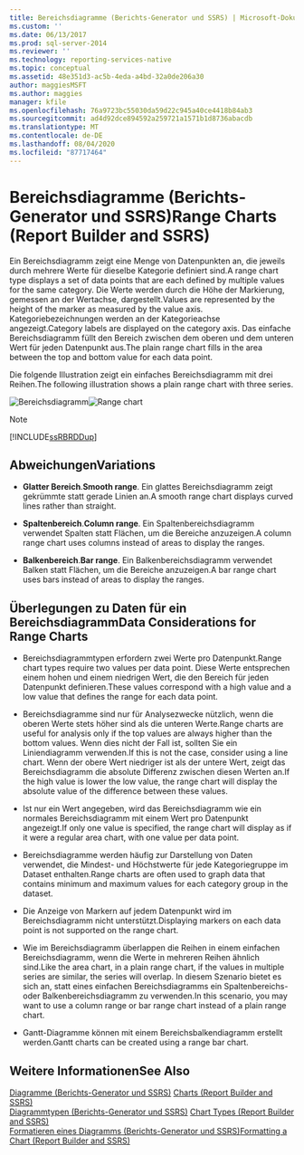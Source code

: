```yaml
---
title: Bereichsdiagramme (Berichts-Generator und SSRS) | Microsoft-Dokumentation
ms.custom: ''
ms.date: 06/13/2017
ms.prod: sql-server-2014
ms.reviewer: ''
ms.technology: reporting-services-native
ms.topic: conceptual
ms.assetid: 48e351d3-ac5b-4eda-a4bd-32a0de206a30
author: maggiesMSFT
ms.author: maggies
manager: kfile
ms.openlocfilehash: 76a9723bc55030da59d22c945a40ce4418b84ab3
ms.sourcegitcommit: ad4d92dce894592a259721a1571b1d8736abacdb
ms.translationtype: MT
ms.contentlocale: de-DE
ms.lasthandoff: 08/04/2020
ms.locfileid: "87717464"
---
```

# <a name="range-charts-report-builder-and-ssrs"></a><span data-ttu-id="7eff0-102">Bereichsdiagramme (Berichts-Generator und SSRS)</span><span class="sxs-lookup"><span data-stu-id="7eff0-102">Range Charts (Report Builder and SSRS)</span></span>
  <span data-ttu-id="7eff0-103">Ein Bereichsdiagramm zeigt eine Menge von Datenpunkten an, die jeweils durch mehrere Werte für dieselbe Kategorie definiert sind.</span><span class="sxs-lookup"><span data-stu-id="7eff0-103">A range chart type displays a set of data points that are each defined by multiple values for the same category.</span></span> <span data-ttu-id="7eff0-104">Die Werte werden durch die Höhe der Markierung, gemessen an der Wertachse, dargestellt.</span><span class="sxs-lookup"><span data-stu-id="7eff0-104">Values are represented by the height of the marker as measured by the value axis.</span></span> <span data-ttu-id="7eff0-105">Kategoriebezeichnungen werden an der Kategorieachse angezeigt.</span><span class="sxs-lookup"><span data-stu-id="7eff0-105">Category labels are displayed on the category axis.</span></span> <span data-ttu-id="7eff0-106">Das einfache Bereichsdiagramm füllt den Bereich zwischen dem oberen und dem unteren Wert für jeden Datenpunkt aus.</span><span class="sxs-lookup"><span data-stu-id="7eff0-106">The plain range chart fills in the area between the top and bottom value for each data point.</span></span>  
  
 <span data-ttu-id="7eff0-107">Die folgende Illustration zeigt ein einfaches Bereichsdiagramm mit drei Reihen.</span><span class="sxs-lookup"><span data-stu-id="7eff0-107">The following illustration shows a plain range chart with three series.</span></span>  
  
 <span data-ttu-id="7eff0-108">![Bereichsdiagramm](../media/rs-rangechart.gif "Bereichsdiagramm")</span><span class="sxs-lookup"><span data-stu-id="7eff0-108">![Range chart](../media/rs-rangechart.gif "Range chart")</span></span>  
  
> [!NOTE]  
>  [!INCLUDE[ssRBRDDup](../../includes/ssrbrddup-md.md)]  
  
## <a name="variations"></a><span data-ttu-id="7eff0-109">Abweichungen</span><span class="sxs-lookup"><span data-stu-id="7eff0-109">Variations</span></span>  
  
-   <span data-ttu-id="7eff0-110">**Glatter Bereich**.</span><span class="sxs-lookup"><span data-stu-id="7eff0-110">**Smooth range**.</span></span> <span data-ttu-id="7eff0-111">Ein glattes Bereichsdiagramm zeigt gekrümmte statt gerade Linien an.</span><span class="sxs-lookup"><span data-stu-id="7eff0-111">A smooth range chart displays curved lines rather than straight.</span></span>  
  
-   <span data-ttu-id="7eff0-112">**Spaltenbereich**.</span><span class="sxs-lookup"><span data-stu-id="7eff0-112">**Column range**.</span></span> <span data-ttu-id="7eff0-113">Ein Spaltenbereichsdiagramm verwendet Spalten statt Flächen, um die Bereiche anzuzeigen.</span><span class="sxs-lookup"><span data-stu-id="7eff0-113">A column range chart uses columns instead of areas to display the ranges.</span></span>  
  
-   <span data-ttu-id="7eff0-114">**Balkenbereich**.</span><span class="sxs-lookup"><span data-stu-id="7eff0-114">**Bar range**.</span></span> <span data-ttu-id="7eff0-115">Ein Balkenbereichsdiagramm verwendet Balken statt Flächen, um die Bereiche anzuzeigen.</span><span class="sxs-lookup"><span data-stu-id="7eff0-115">A bar range chart uses bars instead of areas to display the ranges.</span></span>  
  
## <a name="data-considerations-for-range-charts"></a><span data-ttu-id="7eff0-116">Überlegungen zu Daten für ein Bereichsdiagramm</span><span class="sxs-lookup"><span data-stu-id="7eff0-116">Data Considerations for Range Charts</span></span>  
  
-   <span data-ttu-id="7eff0-117">Bereichsdiagrammtypen erfordern zwei Werte pro Datenpunkt.</span><span class="sxs-lookup"><span data-stu-id="7eff0-117">Range chart types require two values per data point.</span></span> <span data-ttu-id="7eff0-118">Diese Werte entsprechen einem hohen und einem niedrigen Wert, die den Bereich für jeden Datenpunkt definieren.</span><span class="sxs-lookup"><span data-stu-id="7eff0-118">These values correspond with a high value and a low value that defines the range for each data point.</span></span>  
  
-   <span data-ttu-id="7eff0-119">Bereichsdiagramme sind nur für Analysezwecke nützlich, wenn die oberen Werte stets höher sind als die unteren Werte.</span><span class="sxs-lookup"><span data-stu-id="7eff0-119">Range charts are useful for analysis only if the top values are always higher than the bottom values.</span></span> <span data-ttu-id="7eff0-120">Wenn dies nicht der Fall ist, sollten Sie ein Liniendiagramm verwenden.</span><span class="sxs-lookup"><span data-stu-id="7eff0-120">If this is not the case, consider using a line chart.</span></span> <span data-ttu-id="7eff0-121">Wenn der obere Wert niedriger ist als der untere Wert, zeigt das Bereichsdiagramm die absolute Differenz zwischen diesen Werten an.</span><span class="sxs-lookup"><span data-stu-id="7eff0-121">If the high value is lower the low value, the range chart will display the absolute value of the difference between these values.</span></span>  
  
-   <span data-ttu-id="7eff0-122">Ist nur ein Wert angegeben, wird das Bereichsdiagramm wie ein normales Bereichsdiagramm mit einem Wert pro Datenpunkt angezeigt.</span><span class="sxs-lookup"><span data-stu-id="7eff0-122">If only one value is specified, the range chart will display as if it were a regular area chart, with one value per data point.</span></span>  
  
-   <span data-ttu-id="7eff0-123">Bereichsdiagramme werden häufig zur Darstellung von Daten verwendet, die Mindest- und Höchstwerte für jede Kategoriegruppe im Dataset enthalten.</span><span class="sxs-lookup"><span data-stu-id="7eff0-123">Range charts are often used to graph data that contains minimum and maximum values for each category group in the dataset.</span></span>  
  
-   <span data-ttu-id="7eff0-124">Die Anzeige von Markern auf jedem Datenpunkt wird im Bereichsdiagramm nicht unterstützt.</span><span class="sxs-lookup"><span data-stu-id="7eff0-124">Displaying markers on each data point is not supported on the range chart.</span></span>  
  
-   <span data-ttu-id="7eff0-125">Wie im Bereichsdiagramm überlappen die Reihen in einem einfachen Bereichsdiagramm, wenn die Werte in mehreren Reihen ähnlich sind.</span><span class="sxs-lookup"><span data-stu-id="7eff0-125">Like the area chart, in a plain range chart, if the values in multiple series are similar, the series will overlap.</span></span> <span data-ttu-id="7eff0-126">In diesem Szenario bietet es sich an, statt eines einfachen Bereichsdiagramms ein Spaltenbereichs- oder Balkenbereichsdiagramm zu verwenden.</span><span class="sxs-lookup"><span data-stu-id="7eff0-126">In this scenario, you may want to use a column range or bar range chart instead of a plain range chart.</span></span>  
  
-   <span data-ttu-id="7eff0-127">Gantt-Diagramme können mit einem Bereichsbalkendiagramm erstellt werden.</span><span class="sxs-lookup"><span data-stu-id="7eff0-127">Gantt charts can be created using a range bar chart.</span></span>  
  
## <a name="see-also"></a><span data-ttu-id="7eff0-128">Weitere Informationen</span><span class="sxs-lookup"><span data-stu-id="7eff0-128">See Also</span></span>  
 <span data-ttu-id="7eff0-129">[Diagramme &#40;Berichts-Generator und SSRS&#41;](charts-report-builder-and-ssrs.md) </span><span class="sxs-lookup"><span data-stu-id="7eff0-129">[Charts &#40;Report Builder and SSRS&#41;](charts-report-builder-and-ssrs.md) </span></span>  
 <span data-ttu-id="7eff0-130">[Diagrammtypen &#40;Berichts-Generator und SSRS&#41;](chart-types-report-builder-and-ssrs.md) </span><span class="sxs-lookup"><span data-stu-id="7eff0-130">[Chart Types &#40;Report Builder and SSRS&#41;](chart-types-report-builder-and-ssrs.md) </span></span>  
 [<span data-ttu-id="7eff0-131">Formatieren eines Diagramms &#40;Berichts-Generator und SSRS&#41;</span><span class="sxs-lookup"><span data-stu-id="7eff0-131">Formatting a Chart &#40;Report Builder and SSRS&#41;</span></span>](formatting-a-chart-report-builder-and-ssrs.md)  
  
  
